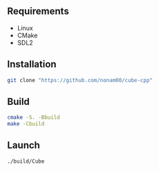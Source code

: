 ## Requirements 
- Linux
- CMake
- SDL2

## Installation
```bash
git clone "https://github.com/nonam00/cube-cpp"
```

## Build
```bash
cmake -S. -Bbuild
make -Cbuild
```

## Launch
```bash
./build/Cube
```
